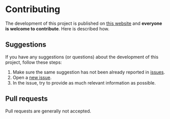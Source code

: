 # Contributing

The development of this project is published on [this website](https://github.com/dominiksalvet/pathfinding-robots) and **everyone is welcome to contribute**. Here is described how.

## Suggestions

If you have any suggestions (or questions) about the development of this project, follow these steps:

1. Make sure the same suggestion has not been already reported in [issues](https://github.com/dominiksalvet/pathfinding-robots/issues).
2. Open a [new issue](https://github.com/dominiksalvet/pathfinding-robots/issues/new/choose).
3. In the issue, try to provide as much relevant information as possible.

## Pull requests

Pull requests are generally not accepted.
